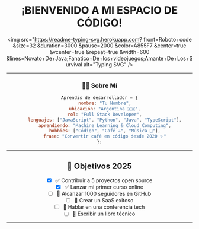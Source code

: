 <div align="center">

#  ¡BIENVENIDO A MI ESPACIO DE CÓDIGO! 

<img src="https://readme-typing-svg.herokuapp.com?
    front=Roboto+code
    &size=32
    &duration=3000 
    &pause=2000
    &color=A855F7
    &center=true
    &vcenter=true
    &repeat=true
    &width=600
    &lines=Novato+De+Java;Fanatico+De+los+videojuegos;Amante+De+Los+Survival
    alt="Typing SVG"
    />

---

### 👨‍💻 Sobre Mí

```javascript
Aprendis de desarrollador = {
    nombre: "Tu Nombre",
    ubicación: "Argentina 🇦🇷",
    rol: "Full Stack Developer",
    lenguajes: ["JavaScript", "Python", "Java", "TypeScript"],
    aprendiendo: "Machine Learning & Cloud Computing",
    hobbies: ["Código", "Café ☕", "Música 🎵"],
    frase: "Convertir café en código desde 2020 ✨"
};
```

---



## 🎯 Objetivos 2025

- [x] ✅ Contribuir a 5 proyectos open source
- [x] ✅ Lanzar mi primer curso online
- [ ] 🔄 Alcanzar 1000 seguidores en GitHub
- [ ] 🔄 Crear un SaaS exitoso
- [ ] 🔄 Hablar en una conferencia tech
- [ ] 📅 Escribir un libro técnico

---


</div>
